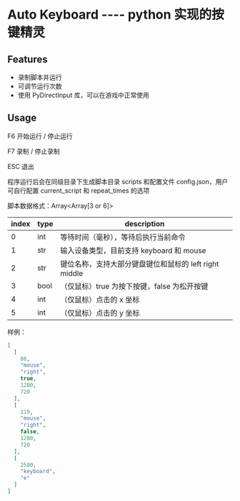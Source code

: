 # Auto Keyboard ---- python 实现的按键精灵

## Features

- 录制脚本并运行
- 可调节运行次数
- 使用 PyDirectInput 库，可以在游戏中正常使用

## Usage

F6 开始运行 / 停止运行

F7 录制 / 停止录制

ESC 退出

程序运行后会在同级目录下生成脚本目录 scripts 和配置文件 config.json，用户可自行配置 current_script 和 repeat_times 的选项

脚本数据格式：Array<Array[3 or 6]>

| index | type | description                                            |
| ----- | ---- | ------------------------------------------------------ |
| 0     | int  | 等待时间（毫秒），等待后执行当前命令                   |
| 1     | str  | 输入设备类型，目前支持 keyboard 和 mouse               |
| 2     | str  | 键位名称，支持大部分键盘键位和鼠标的 left right middle |
| 3     | bool | （仅鼠标）true 为按下按键，false 为松开按键            |
| 4     | int  | （仅鼠标）点击的 x 坐标                                |
| 5     | int  | （仅鼠标）点击的 y 坐标                                |

样例：

```json
[
  [
    88,
    "mouse",
    "right",
    true,
    1280,
    720
  ],
  [
    119,
    "mouse",
    "right",
    false,
    1280,
    720
  ],
  [
    2500,
    "keyboard",
    "e"
  ]
]

```
